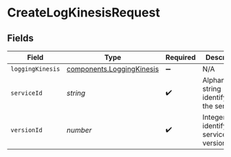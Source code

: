 # CreateLogKinesisRequest


## Fields

| Field                                                              | Type                                                               | Required                                                           | Description                                                        | Example                                                            |
| ------------------------------------------------------------------ | ------------------------------------------------------------------ | ------------------------------------------------------------------ | ------------------------------------------------------------------ | ------------------------------------------------------------------ |
| `loggingKinesis`                                                   | [components.LoggingKinesis](../../models/shared/loggingkinesis.md) | :heavy_minus_sign:                                                 | N/A                                                                |                                                                    |
| `serviceId`                                                        | *string*                                                           | :heavy_check_mark:                                                 | Alphanumeric string identifying the service.                       | SU1Z0isxPaozGVKXdv0eY                                              |
| `versionId`                                                        | *number*                                                           | :heavy_check_mark:                                                 | Integer identifying a service version.                             | 1                                                                  |